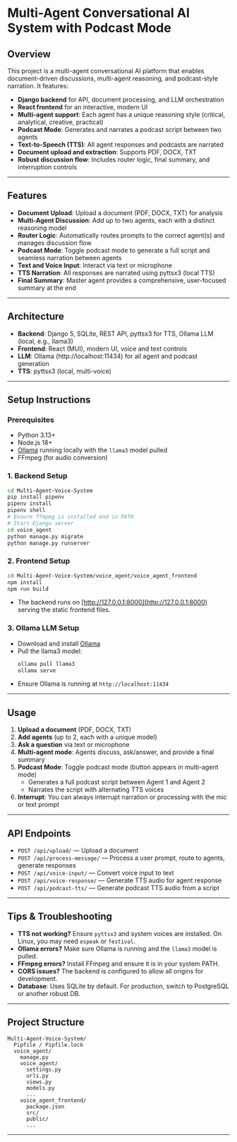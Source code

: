 # Multi-Agent Conversational AI System with Podcast Mode

## Overview

This project is a multi-agent conversational AI platform that enables document-driven discussions, multi-agent reasoning, and podcast-style narration. It features:

- **Django backend** for API, document processing, and LLM orchestration
- **React frontend** for an interactive, modern UI
- **Multi-agent support**: Each agent has a unique reasoning style (critical, analytical, creative, practical)
- **Podcast Mode**: Generates and narrates a podcast script between two agents
- **Text-to-Speech (TTS)**: All agent responses and podcasts are narrated
- **Document upload and extraction**: Supports PDF, DOCX, TXT
- **Robust discussion flow**: Includes router logic, final summary, and interruption controls

---

## Features

- **Document Upload**: Upload a document (PDF, DOCX, TXT) for analysis
- **Multi-Agent Discussion**: Add up to two agents, each with a distinct reasoning model
- **Router Logic**: Automatically routes prompts to the correct agent(s) and manages discussion flow
- **Podcast Mode**: Toggle podcast mode to generate a full script and seamless narration between agents
- **Text and Voice Input**: Interact via text or microphone
- **TTS Narration**: All responses are narrated using pyttsx3 (local TTS)
- **Final Summary**: Master agent provides a comprehensive, user-focused summary at the end

---

## Architecture

- **Backend**: Django 5, SQLite, REST API, pyttsx3 for TTS, Ollama LLM (local, e.g., llama3)
- **Frontend**: React (MUI), modern UI, voice and text controls
- **LLM**: Ollama (http://localhost:11434) for all agent and podcast generation
- **TTS**: pyttsx3 (local, multi-voice)

---

## Setup Instructions

### Prerequisites
- Python 3.13+
- Node.js 18+
- [Ollama](https://ollama.com/) running locally with the `llama3` model pulled
- FFmpeg (for audio conversion)

### 1. Backend Setup

```bash
cd Multi-Agent-Voice-System
pip install pipenv
pipenv install
pipenv shell
# Ensure ffmpeg is installed and in PATH
# Start Django server
cd voice_agent
python manage.py migrate
python manage.py runserver
```

### 2. Frontend Setup

```bash
cd Multi-Agent-Voice-System/voice_agent/voice_agent_frontend
npm install
npm run build
```

- The backend runs on [http://127.0.0.1:8000](http://127.0.0.1:8000) serving the static frontend files.

### 3. Ollama LLM Setup

- Download and install [Ollama](https://ollama.com/)
- Pull the llama3 model:
  ```bash
  ollama pull llama3
  ollama serve
  ```
- Ensure Ollama is running at `http://localhost:11434`

---

## Usage

1. **Upload a document** (PDF, DOCX, TXT)
2. **Add agents** (up to 2, each with a unique model)
3. **Ask a question** via text or microphone
4. **Multi-agent mode**: Agents discuss, ask/answer, and provide a final summary
5. **Podcast Mode**: Toggle podcast mode (button appears in multi-agent mode)
   - Generates a full podcast script between Agent 1 and Agent 2
   - Narrates the script with alternating TTS voices
6. **Interrupt**: You can always interrupt narration or processing with the mic or text prompt

---

## API Endpoints

- `POST /api/upload/` — Upload a document
- `POST /api/process-message/` — Process a user prompt, route to agents, generate responses
- `POST /api/voice-input/` — Convert voice input to text
- `POST /api/voice-response/` — Generate TTS audio for agent response
- `POST /api/podcast-tts/` — Generate podcast TTS audio from a script

---

## Tips & Troubleshooting

- **TTS not working?** Ensure `pyttsx3` and system voices are installed. On Linux, you may need `espeak` or `festival`.
- **Ollama errors?** Make sure Ollama is running and the `llama3` model is pulled.
- **FFmpeg errors?** Install FFmpeg and ensure it is in your system PATH.
- **CORS issues?** The backend is configured to allow all origins for development.
- **Database**: Uses SQLite by default. For production, switch to PostgreSQL or another robust DB.

---

## Project Structure

```
Multi-Agent-Voice-System/
  Pipfile / Pipfile.lock
  voice_agent/
    manage.py
    voice_agent/
      settings.py
      urls.py
      views.py
      models.py
      ...
    voice_agent_frontend/
      package.json
      src/
      public/
      ...
```

---
